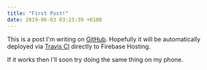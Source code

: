 ```yaml
---
title: "First Post!"
date: 2019-06-03 03:23:39 +0100
---
```

This is a post I'm writing on [GitHub](https://github.com/JJC1138/notes). Hopefully it will be automatically deployed via [Travis CI](https://travis-ci.org/JJC1138/notes) directly to Firebase Hosting.

If it works then I'll soon try doing the same thing on my phone.
